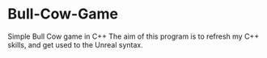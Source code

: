 # Bull-Cow-Game

Simple Bull Cow game in C++
The aim of this program is to refresh my C++ skills, and get used to the Unreal syntax.
